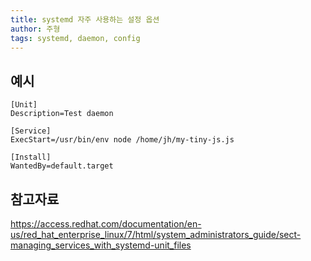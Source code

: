 ```yaml
---
title: systemd 자주 사용하는 설정 옵션
author: 주형
tags: systemd, daemon, config
---
```


## 예시


```
[Unit]
Description=Test daemon

[Service]
ExecStart=/usr/bin/env node /home/jh/my-tiny-js.js

[Install]
WantedBy=default.target
```




## 참고자료

https://access.redhat.com/documentation/en-us/red_hat_enterprise_linux/7/html/system_administrators_guide/sect-managing_services_with_systemd-unit_files
